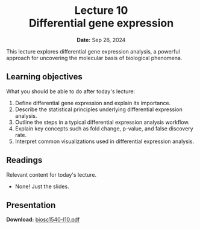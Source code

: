 <h1 align="center">
<b>Lecture 10</b><br>
Differential gene expression
</h1>
<p align="center">
<b>Date:</b> Sep 26, 2024
</p>

This lecture explores differential gene expression analysis, a powerful approach for uncovering the molecular basis of biological phenomena.

## Learning objectives

What you should be able to do after today's lecture:

1.  Define differential gene expression and explain its importance.
2.  Describe the statistical principles underlying differential expression analysis.
3.  Outline the steps in a typical differential expression analysis workflow.
4.  Explain key concepts such as fold change, p-value, and false discovery rate.
5.  Interpret common visualizations used in differential expression analysis.

## Readings

Relevant content for today's lecture.

-   None! Just the slides.

## Presentation

**Download:** [biosc1540-l10.pdf](/lectures/10/biosc1540-l10.pdf)
